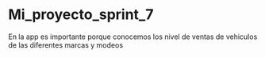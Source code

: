 # Mi_proyecto_sprint_7

En la app es importante porque conocemos los nivel de ventas de vehiculos de las diferentes marcas y modeos
